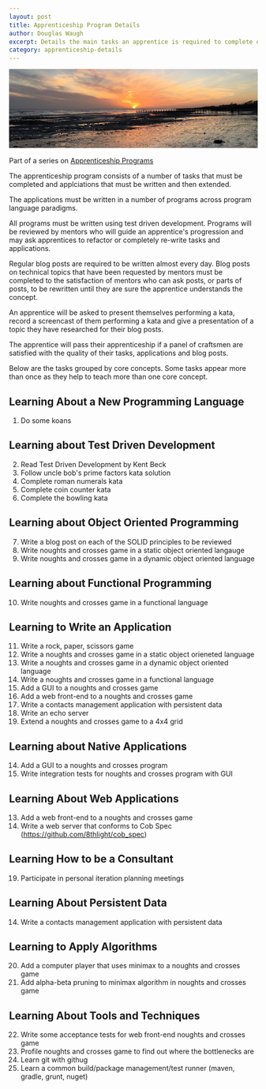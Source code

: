```yaml
---
layout: post
title: Apprenticeship Program Details
author: Douglas Waugh
excerpt: Details the main tasks an apprentice is required to complete over the course of their apprenticeship.
category: apprenticeship-details
---
```


![Sunset at Climping](/assets/images/sunset-at-climping.jpg "Sunset at Climping")

Part of a series on [Apprenticeship Programs](/2017/03/29/apprenticeship-programs)

The apprenticeship program consists of a number of tasks that must be completed and applciations that must be written and then extended.

The applications must be written in a number of programs across program language paradigms.

All programs must be written using test driven development.  Programs will be reviewed by mentors who will guide an apprentice's progression and may ask apprentices to refactor or completely re-write tasks and applications.

Regular blog posts are required to be written almost every day.  Blog posts on technical topics that have been requested by mentors must be completed to the satisfaction of mentors who can ask posts, or parts of posts, to be rewritten until they are sure the apprentice understands the concept.

An apprentice will be asked to present themselves performing a kata, record a screencast of them performing a kata and give a presentation of a topic they have researched for their blog posts.

The apprentice will pass their apprenticeship if a panel of craftsmen are satisfied with the quality of their tasks, applications and blog posts.

Below are the tasks grouped by core concepts.  Some tasks appear more than once as they help to teach more than one core concept.

Learning About a New Programming Language
---

1. Do some koans

Learning about Test Driven Development
---

2. Read Test Driven Development by Kent Beck
3. Follow uncle bob's prime factors kata solution
4. Complete roman numerals kata
5. Complete coin counter kata
6. Complete the bowling kata

Learning about Object Oriented Programming
---

7. Write a blog post on each of the SOLID principles to be reviewed
8. Write noughts and crosses game in a static object oriented langauge
9. Write noughts and crosses game in a dynamic object oriented language

Learning about Functional Programming
---

10. Write noughts and crosses game in a functional language

Learning to Write an Application
---

11. Write a rock, paper, scissors game
8. Write a noughts and crosses game in a static object orieneted language
9. Write a noughts and crosses game in a dynamic object oriented language
10. Write a noughts and crosses game in a functional language
12. Add a GUI to a noughts and crosses game
13. Add a web front-end to a noughts and crosses game
14. Write a contacts management application with persistent data
15. Write an echo server
16. Extend a noughts and crosses game to a 4x4 grid

Learning about Native Applications
---

14. Add a GUI to a noughts and crosses program
17. Write integration tests for noughts and crosses program with GUI

Learning About Web Applications
---

13. Add a web front-end to a noughts and crosses game
18. Write a web server that conforms to Cob Spec (https://github.com/8thlight/cob_spec)

Learning How to be a Consultant
---

19. Participate in personal iteration planning meetings

Learning About Persistent Data
---

14. Write a contacts management application with persistent data

Learning to Apply Algorithms
---

20. Add a computer player that uses minimax to a noughts and crosses game
21. Add alpha-beta pruning to minimax algorithm in noughts and crosses game

Learning About Tools and Techniques
---

22. Write some acceptance tests for web front-end noughts and crosses game
23. Profile noughts and crosses game to find out where the bottlenecks are
24. Learn git with githug
25. Learn a common build/package management/test runner (maven, gradle, grunt, nuget)